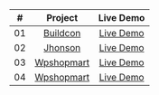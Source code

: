 
<table>
<thead>
  <tr>
    <th align="center">#</th>
    <th align="center">Project</th>
    <th align="center">Live Demo</th>
  </tr>
</thead>
<tbody>

  <tr>
    <td align="center">01</td>
    <td align="center"><a href="https://github.com/Nikolosblack/bootstrap/tree/main/buildcon">Buildcon</a></td>
    <td align="center"><a href="https://nikolosblack.github.io/bootstrap/buildcon/" rel="nofollow">Live Demo</a></td>
  </tr>
  
  <tr>
    <td align="center">02</td>
    <td align="center"><a href="https://github.com/Nikolosblack/bootstrap/tree/main/jhonson">Jhonson</a></td>
    <td align="center"><a href="https://nikolosblack.github.io/bootstrap/jhonson" rel="nofollow">Live Demo</a></td>
  </tr>
  
  <tr>
    <td align="center">03</td>
    <td align="center"><a href="https://github.com/Nikolosblack/bootstrap/tree/main/wpshopmart">Wpshopmart</a></td>
    <td align="center"><a href="https://nikolosblack.github.io/bootstrap/wpshopmart" rel="nofollow">Live Demo</a></td>
  </tr>
  
  <tr>
    <td align="center">04</td>
    <td align="center"><a href="https://github.com/Nikolosblack/bootstrap/tree/main/wpshopmart">Wpshopmart</a></td>
    <td align="center"><a href="https://nikolosblack.github.io/bootstrap/wpshopmart" rel="nofollow">Live Demo</a></td>
  </tr>
  
</tbody>
</table>
